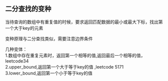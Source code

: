 ## 二分查找的变种

当待查询的数组中有重复值的时候，要求返回匹配数据的最小或最大下标，找出第一个大于key的元素  

变种原理与二分查找类似，需要注意边界条件

几种变体：  
1.数组中存在重复元素时，返回第一个相等的值,返回最后一个相等的值，leetcode34   
2.upper_bound,返回第一个大于等于key的值 ,leetcode 5171  
3.lower_bound,返回第一个小于等于key的值  

